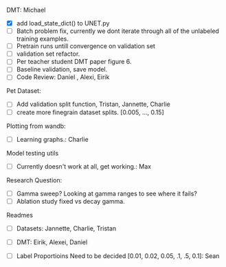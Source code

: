DMT: Michael
 - [x] add load_state_dict() to UNET.py
 - [ ] Batch problem fix, currently we dont iterate through all of the unlabeled training examples.
 - [ ] Pretrain runs untill convergence on validation set
 - [ ] validation set refactor.
 - [ ] Per teacher student DMT paper figure 6. 
 - [ ] Baseline validation, save model.
 - [ ] Code Review: Daniel , Alexi, Eirik 

Pet Dataset:
 - [ ] Add validation split function, Tristan, Jannette, Charlie 
 - [ ] create more finegrain dataset splits. [0.005, ..., 0.15]

Plotting from wandb:
 - [ ] Learning graphs.: Charlie

Model testing utils
 - [ ] Currently doesn't work at all, get working.: Max

Research Question:
 - [ ] Gamma sweep? Looking at gamma ranges to see where it fails? 
 - [ ] Ablation study fixed vs decay gamma. 

Readmes
- [ ] Datasets: Jannette, Charlie, Tristan
- [ ] DMT: Eirik, Alexei, Daniel


 - [ ] Label Proportioins Need to be decided [0.01, 0.02, 0.05, .1, .5, 0.1]: Sean 
 

